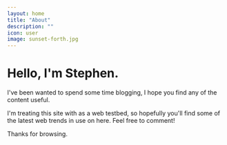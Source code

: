 ```yaml
---
layout: home
title: "About"
description: ""
icon: user
image: sunset-forth.jpg
---
```


# Hello, I'm Stephen.

I've been wanted to spend some time blogging, I hope you find any of the content useful.

I'm treating this site with as a web testbed, so hopefully you'll find some of the latest web trends in use on here. Feel free to comment!

Thanks for browsing.

